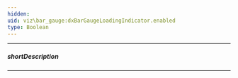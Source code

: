 ```yaml
---
hidden: 
uid: viz\bar_gauge:dxBarGaugeLoadingIndicator.enabled
type: Boolean
---
```

---
##### shortDescription

---
